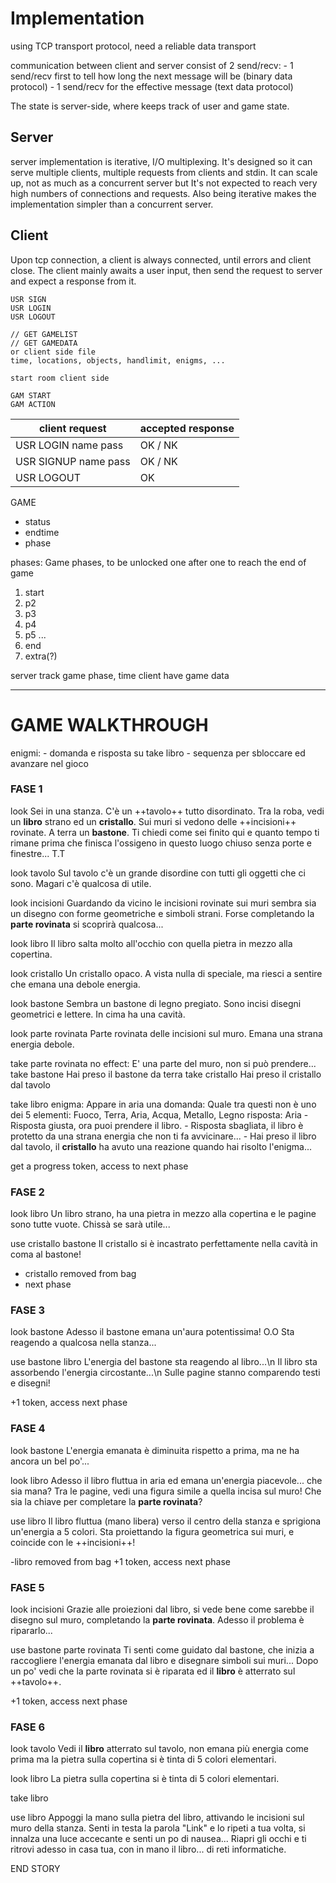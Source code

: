 # Implementation
using TCP transport protocol, need a reliable data transport 

communication between client and server consist of 2 send/recv:
    - 1 send/recv first to tell how long the next message will be (binary data protocol)
    - 1 send/recv for the effective message (text data protocol)

The state is server-side, where keeps track of user and game state.

## Server
server implementation is iterative, I/O multiplexing. 
It's designed so it can serve multiple clients, multiple requests from clients and stdin.
It can scale up, not as much as a concurrent server but It's not expected to reach very high numbers of connections and requests.
Also being iterative makes the implementation simpler than a concurrent server.

## Client
Upon tcp connection, a client is always connected, until errors and client close.
The client mainly awaits a user input, then send the request to server and expect a response from it. 








```
USR SIGN
USR LOGIN
USR LOGOUT

// GET GAMELIST
// GET GAMEDATA 
or client side file
time, locations, objects, handlimit, enigms, ...

start room client side

GAM START
GAM ACTION

```

| client request       | accepted response |
| -------------------- | ----------------- |
| USR LOGIN name pass  | OK / NK           |
| USR SIGNUP name pass | OK / NK           |
| USR LOGOUT           | OK                |


GAME
- status
- endtime
- phase

phases: Game phases, to be unlocked one after one to reach the end of game
1. start
2. p2
3. p3
4. p4
5. p5
...
7. end
8. extra(?)



server track game phase, time
client have game data

---------------------------------------------------------

# GAME WALKTHROUGH

enigmi:
    - domanda e risposta su take libro
    - sequenza <use cristallo bastone> <use bastone libro> <use libro> <use bastone> per sbloccare ed avanzare nel gioco


### FASE 1

look 
Sei in una stanza. C'è un ++tavolo++ tutto disordinato. 
Tra la roba, vedi un **libro** strano ed un **cristallo**.
Sui muri si vedono delle ++incisioni++ rovinate. A terra un **bastone**. Ti chiedi come sei finito qui e quanto tempo ti rimane prima che finisca l'ossigeno in questo luogo chiuso senza porte e finestre... T.T

look tavolo
Sul tavolo c'è un grande disordine con tutti gli oggetti che ci sono. Magari c'è qualcosa di utile.

look incisioni
Guardando da vicino le incisioni rovinate sui muri sembra sia un disegno con forme geometriche e simboli strani. Forse completando la **parte rovinata** si scoprirà qualcosa...

look libro
Il libro salta molto all'occhio con quella pietra in mezzo alla copertina.

look cristallo
Un cristallo opaco. A vista nulla di speciale, ma riesci a sentire che emana una debole energia.

look bastone
Sembra un bastone di legno pregiato. Sono incisi disegni geometrici e lettere. In cima ha una cavità.

look parte rovinata
Parte rovinata delle incisioni sul muro. Emana una strana energia debole.

take parte rovinata 
    no effect: E' una parte del muro, non si può prendere...
take bastone
    Hai preso il bastone da terra
take cristallo
    Hai preso il cristallo dal tavolo

take libro 
    enigma: Appare in aria una domanda: Quale tra questi non è uno dei 5 elementi: Fuoco, Terra, Aria, Acqua, Metallo, Legno
    risposta: Aria
    - Risposta giusta, ora puoi prendere il libro.
    - Risposta sbagliata, il libro è protetto da una strana energia che non ti fa avvicinare...
    - Hai preso il libro dal tavolo, il **cristallo** ha avuto una reazione quando hai risolto l'enigma...

get a progress token, access to next phase

### FASE 2

look libro
Un libro strano, ha una pietra in mezzo alla copertina e le pagine sono tutte vuote. Chissà se sarà utile...

use cristallo bastone
Il cristallo si è incastrato perfettamente nella cavità in coma al bastone!
- cristallo removed from bag
- next phase

### FASE 3

look bastone
Adesso il bastone emana un'aura potentissima! O.O
Sta reagendo a qualcosa nella stanza...

use bastone libro
L'energia del bastone sta reagendo al libro...\n
Il libro sta assorbendo l'energia circostante...\n
Sulle pagine stanno comparendo testi e disegni!

+1 token, access next phase

### FASE 4

look bastone
L'energia emanata è diminuita rispetto a prima, ma ne ha ancora un bel po'...

look libro
Adesso il libro fluttua in aria ed emana un'energia piacevole... che sia mana?
Tra le pagine, vedi una figura simile a quella incisa sul muro!
Che sia la chiave per completare la **parte rovinata**?

use libro
Il libro fluttua (mano libera) verso il centro della stanza e sprigiona un'energia a 5 colori.
Sta proiettando la figura geometrica sui muri, e coincide con le ++incisioni++!

-libro removed from bag 
+1 token, access next phase

### FASE 5

look incisioni
Grazie alle proiezioni dal libro, si vede bene come sarebbe il disegno sul muro, completando la **parte rovinata**. Adesso il problema è ripararlo...

use bastone parte rovinata
Ti senti come guidato dal bastone, che inizia a raccogliere l'energia emanata dal libro e disegnare simboli sui muri...
Dopo un po' vedi che la parte rovinata si è riparata ed il **libro** è atterrato sul ++tavolo++.

+1 token, access next phase

### FASE 6

look tavolo
Vedi il **libro** atterrato sul tavolo, non emana più energia come prima ma la pietra sulla copertina si è tinta di 5 colori elementari.

look libro
La pietra sulla copertina si è tinta di 5 colori elementari. 

take libro 

use libro
Appoggi la mano sulla pietra del libro, attivando le incisioni sul muro della stanza. Senti in testa la parola "Link" e lo ripeti a tua volta, si innalza una luce accecante e senti un po di nausea...
Riapri gli occhi e ti ritrovi adesso in casa tua, con in mano il libro... di reti informatiche.

END STORY

